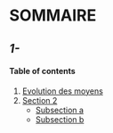 # **SOMMAIRE**

## *1-*

#### Table of contents

1. [Evolution des moyens](#Evolution_des_moyens)
2. [Section 2](#section-2)
    - [Subsection a](#subsection-a)
    - [Subsection b](#subsection-b)